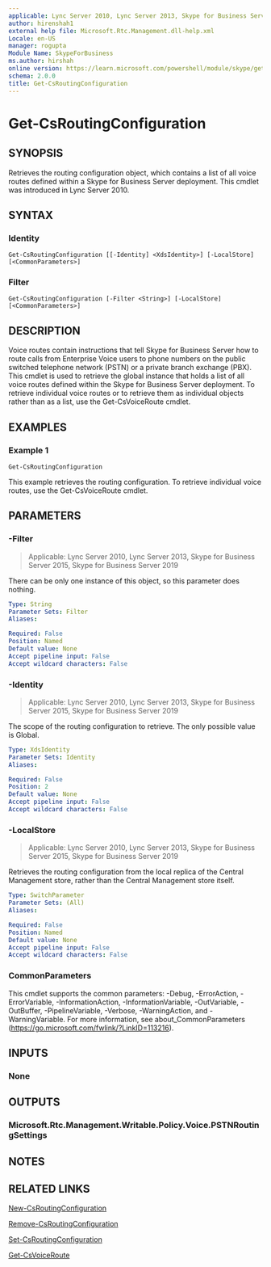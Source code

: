 ```yaml
---
applicable: Lync Server 2010, Lync Server 2013, Skype for Business Server 2015, Skype for Business Server 2019
author: hirenshah1
external help file: Microsoft.Rtc.Management.dll-help.xml
Locale: en-US
manager: rogupta
Module Name: SkypeForBusiness
ms.author: hirshah
online version: https://learn.microsoft.com/powershell/module/skype/get-csroutingconfiguration
schema: 2.0.0
title: Get-CsRoutingConfiguration
---
```


# Get-CsRoutingConfiguration

## SYNOPSIS
Retrieves the routing configuration object, which contains a list of all voice routes defined within a Skype for Business Server deployment.
This cmdlet was introduced in Lync Server 2010.


## SYNTAX

### Identity
```
Get-CsRoutingConfiguration [[-Identity] <XdsIdentity>] [-LocalStore] [<CommonParameters>]
```

### Filter
```
Get-CsRoutingConfiguration [-Filter <String>] [-LocalStore] [<CommonParameters>]
```

## DESCRIPTION
Voice routes contain instructions that tell Skype for Business Server how to route calls from Enterprise Voice users to phone numbers on the public switched telephone network (PSTN) or a private branch exchange (PBX).
This cmdlet is used to retrieve the global instance that holds a list of all voice routes defined within the Skype for Business Server deployment.
To retrieve individual voice routes or to retrieve them as individual objects rather than as a list, use the Get-CsVoiceRoute cmdlet.


## EXAMPLES

### Example 1
```
Get-CsRoutingConfiguration
```

This example retrieves the routing configuration.
To retrieve individual voice routes, use the Get-CsVoiceRoute cmdlet.


## PARAMETERS

### -Filter

> Applicable: Lync Server 2010, Lync Server 2013, Skype for Business Server 2015, Skype for Business Server 2019

There can be only one instance of this object, so this parameter does nothing.

```yaml
Type: String
Parameter Sets: Filter
Aliases:

Required: False
Position: Named
Default value: None
Accept pipeline input: False
Accept wildcard characters: False
```

### -Identity

> Applicable: Lync Server 2010, Lync Server 2013, Skype for Business Server 2015, Skype for Business Server 2019

The scope of the routing configuration to retrieve.
The only possible value is Global.

```yaml
Type: XdsIdentity
Parameter Sets: Identity
Aliases:

Required: False
Position: 2
Default value: None
Accept pipeline input: False
Accept wildcard characters: False
```

### -LocalStore

> Applicable: Lync Server 2010, Lync Server 2013, Skype for Business Server 2015, Skype for Business Server 2019

Retrieves the routing configuration from the local replica of the Central Management store, rather than the Central Management store itself.

```yaml
Type: SwitchParameter
Parameter Sets: (All)
Aliases:

Required: False
Position: Named
Default value: None
Accept pipeline input: False
Accept wildcard characters: False
```

### CommonParameters
This cmdlet supports the common parameters: -Debug, -ErrorAction, -ErrorVariable, -InformationAction, -InformationVariable, -OutVariable, -OutBuffer, -PipelineVariable, -Verbose, -WarningAction, and -WarningVariable. For more information, see about_CommonParameters (https://go.microsoft.com/fwlink/?LinkID=113216).


## INPUTS

### None


## OUTPUTS

### Microsoft.Rtc.Management.Writable.Policy.Voice.PSTNRoutingSettings


## NOTES


## RELATED LINKS

[New-CsRoutingConfiguration](New-CsRoutingConfiguration.md)

[Remove-CsRoutingConfiguration](Remove-CsRoutingConfiguration.md)

[Set-CsRoutingConfiguration](Set-CsRoutingConfiguration.md)

[Get-CsVoiceRoute](Get-CsVoiceRoute.md)
